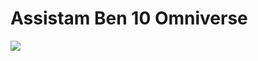 # Assistam Ben 10 Omniverse #
![](https://th.bing.com/th/id/OIP.nvXTE-eiU5Ehn_4fPQLYjQHaFn?rs=1&pid=ImgDetMain)

<!--
**dunkeykong/dunkeykong** is a ✨ _special_ ✨ repository because its `README.md` (this file) appears on your GitHub profile.

Here are some ideas to get you started:

- 🔭 I’m currently working on ...
- 🌱 I’m currently learning ...
- 👯 I’m looking to collaborate on ...
- 🤔 I’m looking for help with ...
- 💬 Ask me about ...
- 📫 How to reach me: ...
- 😄 Pronouns: ...
- ⚡ Fun fact: ...
-->
